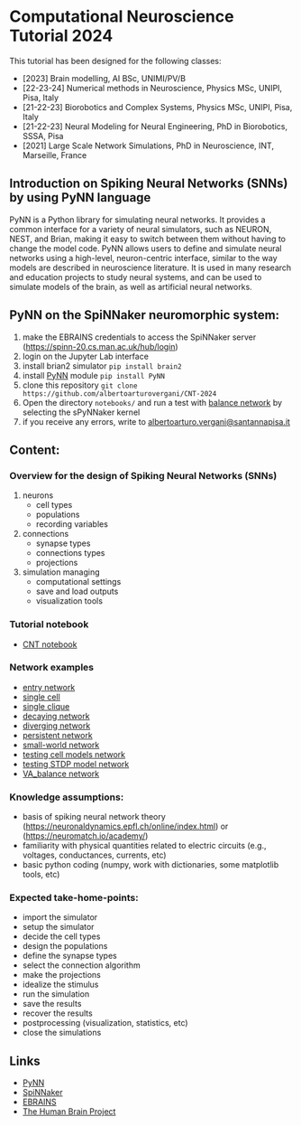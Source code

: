 # Computational Neuroscience Tutorial 2024
This tutorial has been designed for the following classes:

- [2023] Brain modelling, AI BSc, UNIMI/PV/B
- [22-23-24] Numerical methods in Neuroscience, Physics MSc, UNIPI, Pisa, Italy
- [21-22-23] Biorobotics and Complex Systems, Physics MSc, UNIPI, Pisa, Italy
- [21-22-23] Neural Modeling for Neural Engineering, PhD in Biorobotics, SSSA, Pisa
- [2021] Large Scale Network Simulations, PhD in Neuroscience, INT, Marseille, France

## Introduction on Spiking Neural Networks (SNNs) by using PyNN language 

PyNN is a Python library for simulating neural networks. It provides a common interface for a variety of neural simulators, such as NEURON, NEST, and Brian, making it easy to switch between them without having to change the model code. PyNN allows users to define and simulate neural networks using a high-level, neuron-centric interface, similar to the way models are described in neuroscience literature. It is used in many research and education projects to study neural systems, and can be used to simulate models of the brain, as well as artificial neural networks.

## PyNN on the SpiNNaker neuromorphic system:

1. make the EBRAINS credentials to access the SpiNNaker server (https://spinn-20.cs.man.ac.uk/hub/login)
1. login on the Jupyter Lab interface
1. install brian2 simulator `pip install brain2`
1. install [PyNN](http://neuralensemble.org/docs/PyNN/installation.html) module `pip install PyNN`
1. clone this repository `git clone https://github.com/albertoarturovergani/CNT-2024`
1. Open the directory `notebooks/` and run a test with [balance network](notebooks/paper_balance-network.ipynb) by selecting the sPyNNaker kernel
1. if you receive any errors, write to albertoarturo.vergani@santannapisa.it

## Content:

### Overview for the design of Spiking Neural Networks (SNNs)

1. neurons
    - cell types
    - populations
    - recording variables
1. connections
    - synapse types
    - connections types
    - projections
3. simulation managing
    - computational settings
    - save and load outputs
    - visualization tools

### Tutorial notebook

- [CNT notebook](notebooks/CNT_notebook.ipynb)

### Network examples 

- [entry network](eg_entry-network.ipynb)
- [single cell](eg_single-cell.ipynb)
- [single clique](eg_single-clique.ipynb)
- [decaying network](eg_decaying-network.ipynb)
- [diverging network](eg_diverging-network.ipynb)
- [persistent network](eg_persistent-network.ipynb)
- [small-world network](eg_small-world-network.ipynb)
- [testing cell models network](eg_testing-cell-models-network.ipynb)
- [testing STDP model network](eg_testing-STDP-model-network.ipynb)
- [VA_balance network](paper_balance-network.ipynb)

### Knowledge assumptions: 

- basis of spiking neural network theory (https://neuronaldynamics.epfl.ch/online/index.html) or (https://neuromatch.io/academy/)
- familiarity with physical quantities related to electric circuits (e.g., voltages, conductances, currents, etc)
- basic python coding (numpy, work with dictionaries, some matplotlib tools, etc)

### Expected take-home-points: 

- import the simulator
- setup the simulator
- decide the cell types 
- design the populations
- define the synapse types
- select the connection algorithm
- make the projections 
- idealize the stimulus
- run the simulation
- save the results
- recover the results
- postprocessing (visualization, statistics, etc)
- close the simulations

## Links
- [PyNN](http://neuralensemble.org/docs/PyNN/index.html)
- [SpiNNaker](http://apt.cs.manchester.ac.uk/projects/SpiNNaker/)
- [EBRAINS](https://ebrains.eu/)
- [The Human Brain Project](https://www.humanbrainproject.eu/en/)
